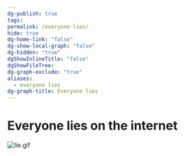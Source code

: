 ```yaml
---
dg-publish: true
tags: 
permalink: /everyone-lies/
hide: true
dg-home-link: "false"
dg-show-local-graph: "false"
dg-hidden: "true"
dgShowInlineTitle: "false"
dgShowFileTree: 
dg-graph-exclude: "true"
aliases:
  - everyone lies
dg-graph-title: Everyone lies
---
```


# Everyone lies on the internet
![lie.gif](/img/user/raw_notes/Images/lie.gif)

